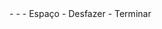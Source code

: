 <meta data-spell-branch  data-spell-update-dyn-onchange>
- <meta data-dyn="spell-word-prediction" data-words-file="pt-opensub.json" data-max-nodes="3"  data-predict-after-n-chars="3">
- <meta data-dyn="spell-letter-prediction" data-words-file="pt-opensub.json" data-alphabet="aãâàábcdeéêfghiíjklmnoóòõpqrstuúùvwxyzç">
- Espaço <meta data-spell-letter=" ">
- Desfazer <meta data-spell-delchar>
- Terminar <meta data-spell-finish>